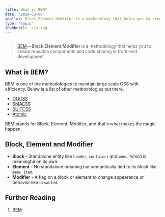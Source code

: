 ```yaml
---
title: What is BEM?
date: '2020-03-06'
spoiler: Block Element Modifier is a methodology that helps you to create reusable components and code sharing in front-end development.
type: 'topic'
thumbnail: ./js.svg
---
```

```toc
```

> [BEM](http://getbem.com/) — **Block Element Modifier** is a methodology that helps you to create reusable components and code sharing in front-end development

## What is BEM?

BEM is one of the methodologies to maintain large scale CSS with efficiency. Below is a list of other methodologies out there.

+ [OOCSS](http://oocss.org/)
+ [SMACSS](http://smacss.com/)
+ [SUITCSS](http://suitcss.github.io/)
+ [Atomic](http://github.com/nemophrost/atomic-css)

BEM stands for <span class="hl-1">Block</span>, <span class="hl-2">Element</span>, <span class="hl-3">Modifier</span>, and that's what makes the magic happen.

## Block, Element and Modifier

+ **Block** - Standalone entity like `header`, `container` and `menu`, which is meaningful on its own.
+ **Element** - No standalone meaning but semantically tied to its block like `menu item`.
+ **Modifier** - A flag on a block or element to change appearance or behavior like `disabled`.


## Further Reading

1. [BEM](http://getbem.com/)